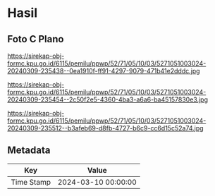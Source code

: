 # Hasil

## Foto C Plano

https://sirekap-obj-formc.kpu.go.id/6115/pemilu/ppwp/52/71/05/10/03/5271051003024-20240309-235438--0ea1910f-ff91-4297-9079-471b41e2dddc.jpg

https://sirekap-obj-formc.kpu.go.id/6115/pemilu/ppwp/52/71/05/10/03/5271051003024-20240309-235454--2c50f2e5-4360-4ba3-a6a6-ba45157830e3.jpg

https://sirekap-obj-formc.kpu.go.id/6115/pemilu/ppwp/52/71/05/10/03/5271051003024-20240309-235512--b3afeb69-d8fb-4727-b6c9-cc6d15c52a74.jpg


## Metadata

| Key        | Value               |
| ---------- | ------------------- |
| Time Stamp | 2024-03-10 00:00:00 |



